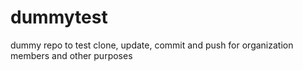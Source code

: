 # dummytest
dummy repo to test clone, update, commit and push for organization members and other purposes

